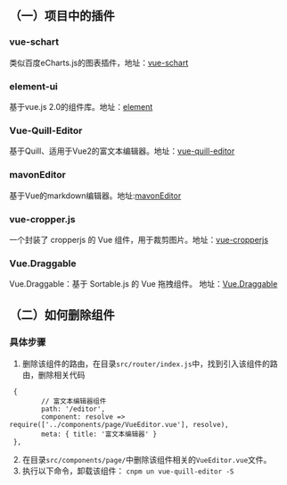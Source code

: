 ## （一）项目中的插件
### vue-schart
类似百度eCharts.js的图表插件，地址：[vue-schart](https://github.com/lin-xin/vue-schart)
### element-ui
基于vue.js 2.0的组件库。地址：[element](http://element.eleme.io/#/zh-CN/component/layout)
### Vue-Quill-Editor
基于Quill、适用于Vue2的富文本编辑器。地址：[vue-quill-editor](https://github.com/surmon-china/vue-quill-editor)
### mavonEditor
基于Vue的markdown编辑器。地址:[mavonEditor](https://github.com/hinesboy/mavonEditor)
### vue-cropper.js
一个封装了 cropperjs 的 Vue 组件，用于裁剪图片。地址：[vue-cropperjs](https://github.com/Agontuk/vue-cropperjs)
### Vue.Draggable
Vue.Draggable：基于 Sortable.js 的 Vue 拖拽组件。 地址：[Vue.Draggable](https://github.com/SortableJS/Vue.Draggable)

## （二）如何删除组件

### 具体步骤
1. 删除该组件的路由，在目录`src/router/index.js`中，找到引入该组件的路由，删除相关代码
``` 
 {
        // 富文本编辑器组件
        path: '/editor',
        component: resolve => require(['../components/page/VueEditor.vue'], resolve),
        meta: { title: '富文本编辑器' }
 },
```
 2. 在目录`src/components/page/`中删除该组件相关的`VueEditor.vue`文件。
 3. 执行以下命令，卸载该组件：
    `cnpm un vue-quill-editor -S`
